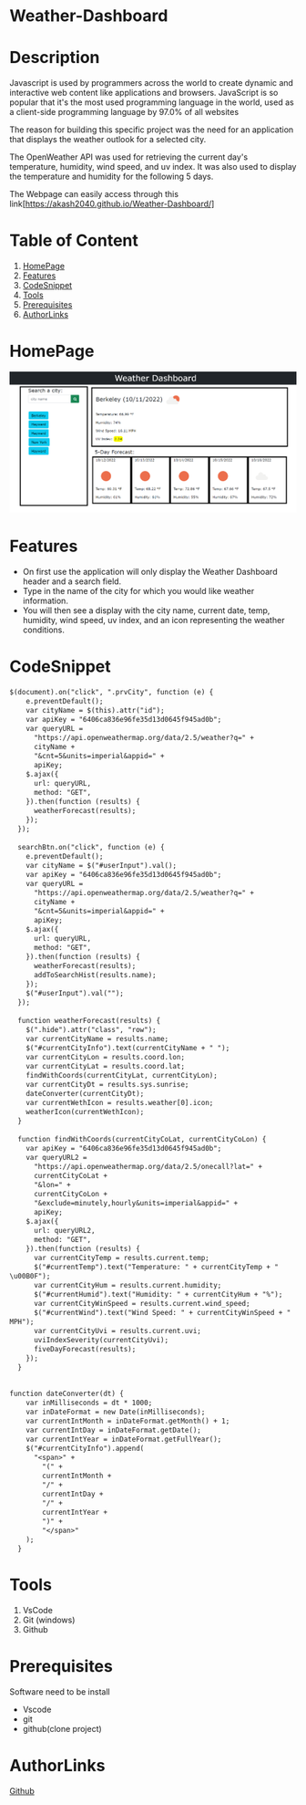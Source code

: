 # Weather-Dashboard

# Description

Javascript is used by programmers across the world to create dynamic and interactive web content like applications and browsers. JavaScript is so popular that it's the most used programming language in the world, used as a client-side programming language by 97.0% of all websites

The reason for building this specific project was the need for an application that displays the weather outlook for a selected city.

The OpenWeather API was used for retrieving the current day's temperature, humidity, wind speed, and uv index. It was also used to display the temperature and humidity for the following 5 days.

The Webpage can easily access through this link[https://akash2040.github.io/Weather-Dashboard/]

# Table of Content

1. [HomePage](#homepage)
2. [Features](#features)
3. [CodeSnippet](#codesnippet)
4. [Tools](#tools)
5. [Prerequisites](#prerequisites)
6. [AuthorLinks](#authorlinks)

# HomePage

![pic](./assets/images/2.PNG)

# Features

- On first use the application will only display the Weather Dashboard header and a search field.
- Type in the name of the city for which you would like weather information.
- You will then see a display with the city name, current date, temp, humidity, wind speed, uv index, and an icon representing the weather conditions.

# CodeSnippet

```get city coordinates
$(document).on("click", ".prvCity", function (e) {
    e.preventDefault();
    var cityName = $(this).attr("id");
    var apiKey = "6406ca836e96fe35d13d0645f945ad0b";
    var queryURL =
      "https://api.openweathermap.org/data/2.5/weather?q=" +
      cityName +
      "&cnt=5&units=imperial&appid=" +
      apiKey;
    $.ajax({
      url: queryURL,
      method: "GET",
    }).then(function (results) {
      weatherForecast(results);
    });
  });

  searchBtn.on("click", function (e) {
    e.preventDefault();
    var cityName = $("#userInput").val();
    var apiKey = "6406ca836e96fe35d13d0645f945ad0b";
    var queryURL =
      "https://api.openweathermap.org/data/2.5/weather?q=" +
      cityName +
      "&cnt=5&units=imperial&appid=" +
      apiKey;
    $.ajax({
      url: queryURL,
      method: "GET",
    }).then(function (results) {
      weatherForecast(results);
      addToSearchHist(results.name);
    });
    $("#userInput").val("");
  });

  function weatherForecast(results) {
    $(".hide").attr("class", "row");
    var currentCityName = results.name;
    $("#currentCityInfo").text(currentCityName + " ");
    var currentCityLon = results.coord.lon;
    var currentCityLat = results.coord.lat;
    findWithCoords(currentCityLat, currentCityLon);
    var currentCityDt = results.sys.sunrise;
    dateConverter(currentCityDt);
    var currentWethIcon = results.weather[0].icon;
    weatherIcon(currentWethIcon);
  }

  function findWithCoords(currentCityCoLat, currentCityCoLon) {
    var apiKey = "6406ca836e96fe35d13d0645f945ad0b";
    var queryURL2 =
      "https://api.openweathermap.org/data/2.5/onecall?lat=" +
      currentCityCoLat +
      "&lon=" +
      currentCityCoLon +
      "&exclude=minutely,hourly&units=imperial&appid=" +
      apiKey;
    $.ajax({
      url: queryURL2,
      method: "GET",
    }).then(function (results) {
      var currentCityTemp = results.current.temp;
      $("#currentTemp").text("Temperature: " + currentCityTemp + " \u00B0F");
      var currentCityHum = results.current.humidity;
      $("#currentHumid").text("Humidity: " + currentCityHum + "%");
      var currentCityWinSpeed = results.current.wind_speed;
      $("#currentWind").text("Wind Speed: " + currentCityWinSpeed + " MPH");
      var currentCityUvi = results.current.uvi;
      uviIndexSeverity(currentCityUvi);
      fiveDayForecast(results);
    });
  }


```

```convertint unix time to actual date
function dateConverter(dt) {
    var inMilliseconds = dt * 1000;
    var inDateFormat = new Date(inMilliseconds);
    var currentIntMonth = inDateFormat.getMonth() + 1;
    var currentIntDay = inDateFormat.getDate();
    var currentIntYear = inDateFormat.getFullYear();
    $("#currentCityInfo").append(
      "<span>" +
        "(" +
        currentIntMonth +
        "/" +
        currentIntDay +
        "/" +
        currentIntYear +
        ")" +
        "</span>"
    );
  }

```

# Tools

1. VsCode
2. Git (windows)
3. Github

# Prerequisites

Software need to be install

- Vscode
- git
- github(clone project)

# AuthorLinks

[Github](https://github.com/akash2040/Weather-Dashboard)
